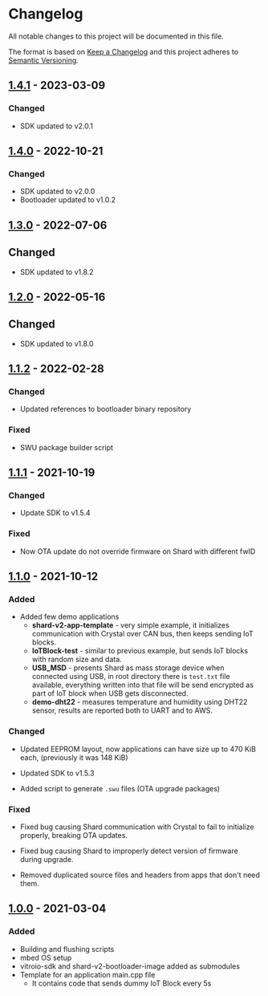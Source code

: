 # Changelog

All notable changes to this project will be documented in this file.

The format is based on [Keep a Changelog](http://keepachangelog.com/en/1.0.0/) and this
project adheres to [Semantic Versioning](https://semver.org/).

<!--

TEMPLATE

## [x.y.z] YYYY-MM-DD

### Added

- New features/things that were not available
- ABC

### Changed

- Old features/things that now look/work in different way

### Fixed

- Old features/things that now work as they should

### Removed

- Removed features/things

-->

## [1.4.1] - 2023-03-09

### Changed

- SDK updated to v2.0.1

## [1.4.0] - 2022-10-21

### Changed

- SDK updated to v2.0.0
- Bootloader updated to v1.0.2

## [1.3.0] - 2022-07-06

## Changed

- SDK updated to v1.8.2

## [1.2.0] - 2022-05-16

## Changed

- SDK updated to v1.8.0

## [1.1.2] - 2022-02-28

### Changed

- Updated references to bootloader binary repository

### Fixed

- SWU package builder script

## [1.1.1] - 2021-10-19

### Changed

- Update SDK to v1.5.4

### Fixed

- Now OTA update do not override firmware on Shard with different fwID

## [1.1.0] - 2021-10-12

### Added

- Added few demo applications
    - **shard-v2-app-template** - very simple example, it initializes
      communication with Crystal over CAN bus, then keeps sending IoT blocks.
    - **IoTBlock-test** - similar to previous example, but sends IoT blocks with
      random size and data.
    - **USB_MSD** - presents Shard as mass storage device when connected using
      USB, in root directory there is `test.txt` file available, everything
      written into that file will be send encrypted as part of IoT block when
      USB gets disconnected.
    - **demo-dht22** - measures temperature and humidity using DHT22 sensor,
      results are reported both to UART and to AWS.

### Changed

- Updated EEPROM layout, now applications can have size up to 470 KiB each,
  (previously it was 148 KiB)

- Updated SDK to v1.5.3

- Added script to generate `.swu` files (OTA upgrade packages)

### Fixed

- Fixed bug causing Shard communication with Crystal to fail to initialize
  properly, breaking OTA updates.

- Fixed bug causing Shard to improperly detect version of firmware during
  upgrade.

- Removed duplicated source files and headers from apps that don't need them.

## [1.0.0] - 2021-03-04

### Added

- Building and flushing scripts
- mbed OS setup
- vitroio-sdk and shard-v2-bootloader-image added as submodules
- Template for an application main.cpp file
    - It contains code that sends dummy IoT Block every 5s

[Unreleased]: https://github.com/VitroTech/shard-v2-app-template/compare/v1.4.1...HEAD
[1.4.1]: https://github.com/VitroTech/shard-v2-app-template/compare/v1.4.0...v1.4.1
[1.4.0]: https://github.com/VitroTech/shard-v2-app-template/compare/v1.3.0...v1.4.0
[1.3.0]: https://github.com/VitroTech/shard-v2-app-template/compare/v1.2.0...v1.3.0
[1.2.0]: https://github.com/VitroTech/shard-v2-app-template/compare/v1.1.2...v1.2.0
[1.1.2]: https://github.com/VitroTech/shard-v2-app-template/compare/v1.1.1...v1.1.2
[1.1.1]: https://github.com/VitroTech/shard-v2-app-template/compare/v1.1.0...v1.1.1
[1.1.0]: https://github.com/VitroTech/shard-v2-app-template/compare/v1.0.0...v1.1.0
[1.0.0]: https://github.com/VitroTech/shard-v2-app-template/compare/b9c98589b7e6e711d9c1a72bfc582d45c8447fc7...v1.0.0
